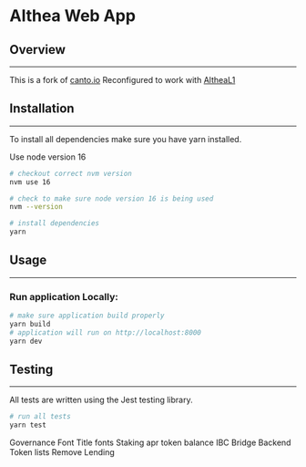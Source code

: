 # Althea Web App

## Overview

---

This is a fork of [canto.io](https://www.canto.io/)
Reconfigured to work with [AltheaL1](https://github.com/althea-net/althea-L1)

## Installation

---

To install all dependencies make sure you have yarn installed.

Use node version 16

```bash
# checkout correct nvm version
nvm use 16

# check to make sure node version 16 is being used
nvm --version

# install dependencies
yarn
```

## Usage

---

### Run application Locally:

```bash
# make sure application build properly
yarn build
# application will run on http://localhost:8000
yarn dev
```

## Testing

---

All tests are written using the Jest testing library. 

```bash
# run all tests
yarn test 
```
Governance Font
Title fonts
Staking apr
token balance
IBC
Bridge Backend
Token lists
Remove Lending